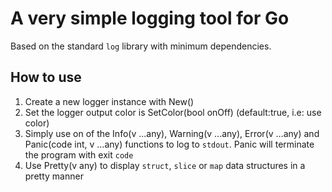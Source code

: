 # A very simple logging tool for Go
Based on the standard `log` library with minimum dependencies. 

## How to use

1. Create a new logger instance with New()
2. Set the logger output color is SetColor(bool onOff) (default:true, i.e: use color)
3. Simply use on of the Info(v ...any), Warning(v ...any), Error(v ...any) and Panic(code int, v ...any) functions to log to `stdout`. Panic will terminate the program with exit `code`
4. Use Pretty(v any) to display `struct`, `slice` or `map` data structures in a pretty manner